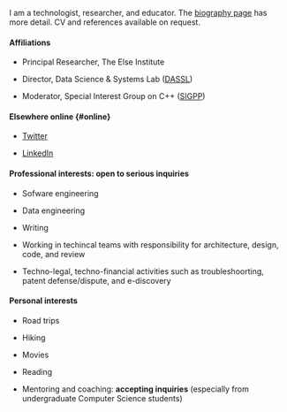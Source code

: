 I am a technologist, researcher, and educator. The [biography page](biography) has more detail. CV and references available
on request. 

#### Affiliations

- Principal Researcher, The Else Institute

- Director, Data Science & Systems Lab ([DASSL](https://dassl.github.io/))

- Moderator, Special Interest Group on C++ ([SIGPP](https://sigcpp.github.io/))


#### Elsewhere online {#online}

- [Twitter](https://twitter.com/smurthys)

- [LinkedIn](https://www.linkedin.com/in/seanmurthy/)


#### Professional interests: **open to serious inquiries**

- Sofware engineering

- Data engineering

- Writing

- Working in techincal teams with responsibility for architecture, design, code, and review

- Techno-legal, techno-financial activities such as troubleshoorting, patent defense/dispute, and e-discovery


#### Personal interests

- Road trips

- Hiking

- Movies

- Reading

- Mentoring and coaching: **accepting inquiries** (especially from undergraduate Computer Science students)
